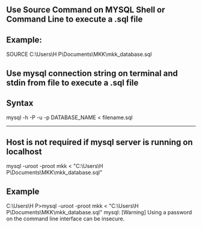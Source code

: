 Use Source Command on MYSQL Shell or Command Line to execute a .sql file
------------------------------------------------------------------------
Example:
--------
SOURCE C:\Users\H P\Documents\MKK\mkk_database.sql

Use mysql connection string on terminal and stdin from file to execute a .sql file
---
Syntax
---

mysql -h<host> -P<port> -u<user> -p<password> DATABASE_NAME < filename.sql

---

Host is not required if mysql server is running on localhost
--
mysql -uroot -proot mkk < "C:\Users\H P\Documents\MKK\mkk_database.sql"

Example
---

C:\Users\H P>mysql -uroot -proot mkk < "C:\Users\H P\Documents\MKK\mkk_database.sql"
mysql: [Warning] Using a password on the command line interface can be insecure.

